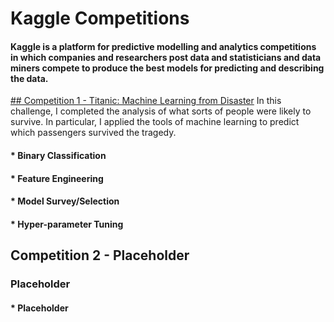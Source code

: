 # Kaggle Competitions

#### Kaggle is a platform for predictive modelling and analytics competitions in which companies and researchers post data and statisticians and data miners compete to produce the best models for predicting and describing the data.

[## Competition 1 - Titanic: Machine Learning from Disaster](https://github.com/cbroker1/Kaggle/tree/master/Titanic%20Machine%20Leaning%20from%20Disaster)
In this challenge, I completed the analysis of what sorts of people were likely to survive. In particular, I applied the tools of machine learning to predict which passengers survived the tragedy.
#### * Binary Classification 
#### * Feature Engineering 
#### * Model Survey/Selection 
#### * Hyper-parameter Tuning

## Competition 2 - Placeholder
### Placeholder
#### * Placeholder
